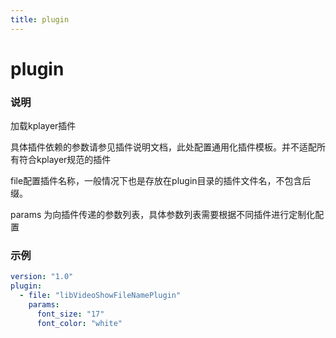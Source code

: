 ```yaml
---
title: plugin
---
```


plugin
===

### 说明
加载kplayer插件

具体插件依赖的参数请参见插件说明文档，此处配置通用化插件模板。并不适配所有符合kplayer规范的插件

file配置插件名称，一般情况下也是存放在plugin目录的插件文件名，不包含后缀。

params 为向插件传递的参数列表，具体参数列表需要根据不同插件进行定制化配置

### 示例
```yaml {2,3,4,5,6}
version: "1.0"
plugin:
  - file: "libVideoShowFileNamePlugin"
    params:
      font_size: "17"
      font_color: "white"
```
